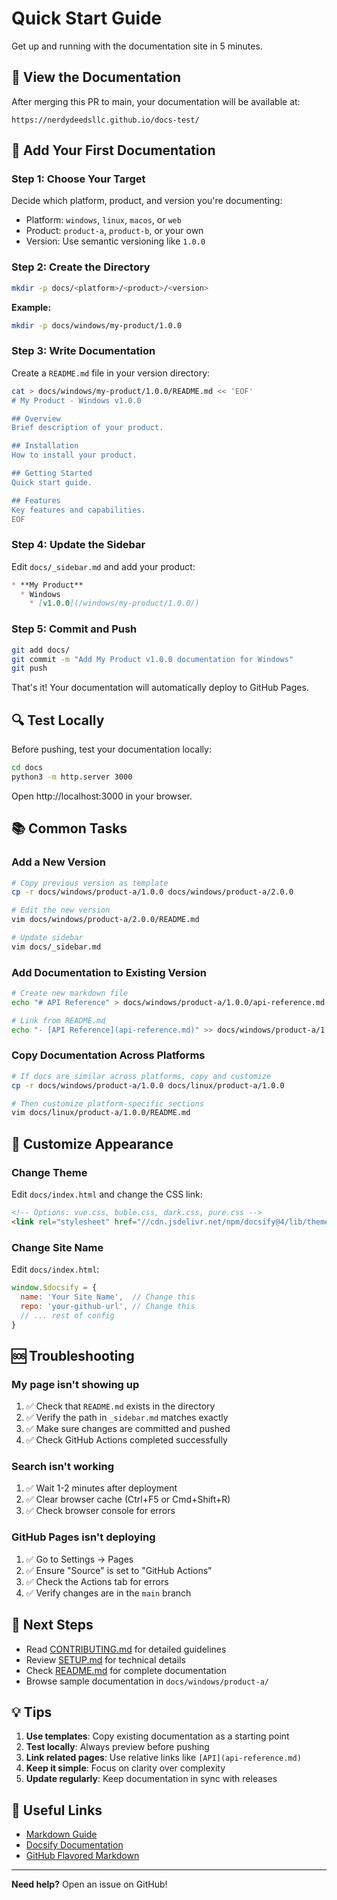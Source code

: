 # Quick Start Guide

Get up and running with the documentation site in 5 minutes.

## 🚀 View the Documentation

After merging this PR to main, your documentation will be available at:

```
https://nerdydeedsllc.github.io/docs-test/
```

## 📝 Add Your First Documentation

### Step 1: Choose Your Target

Decide which platform, product, and version you're documenting:
- Platform: `windows`, `linux`, `macos`, or `web`
- Product: `product-a`, `product-b`, or your own
- Version: Use semantic versioning like `1.0.0`

### Step 2: Create the Directory

```bash
mkdir -p docs/<platform>/<product>/<version>
```

**Example:**
```bash
mkdir -p docs/windows/my-product/1.0.0
```

### Step 3: Write Documentation

Create a `README.md` file in your version directory:

```bash
cat > docs/windows/my-product/1.0.0/README.md << 'EOF'
# My Product - Windows v1.0.0

## Overview
Brief description of your product.

## Installation
How to install your product.

## Getting Started
Quick start guide.

## Features
Key features and capabilities.
EOF
```

### Step 4: Update the Sidebar

Edit `docs/_sidebar.md` and add your product:

```markdown
* **My Product**
  * Windows
    * [v1.0.0](/windows/my-product/1.0.0/)
```

### Step 5: Commit and Push

```bash
git add docs/
git commit -m "Add My Product v1.0.0 documentation for Windows"
git push
```

That's it! Your documentation will automatically deploy to GitHub Pages.

## 🔍 Test Locally

Before pushing, test your documentation locally:

```bash
cd docs
python3 -m http.server 3000
```

Open http://localhost:3000 in your browser.

## 📚 Common Tasks

### Add a New Version

```bash
# Copy previous version as template
cp -r docs/windows/product-a/1.0.0 docs/windows/product-a/2.0.0

# Edit the new version
vim docs/windows/product-a/2.0.0/README.md

# Update sidebar
vim docs/_sidebar.md
```

### Add Documentation to Existing Version

```bash
# Create new markdown file
echo "# API Reference" > docs/windows/product-a/1.0.0/api-reference.md

# Link from README.md
echo "- [API Reference](api-reference.md)" >> docs/windows/product-a/1.0.0/README.md
```

### Copy Documentation Across Platforms

```bash
# If docs are similar across platforms, copy and customize
cp -r docs/windows/product-a/1.0.0 docs/linux/product-a/1.0.0

# Then customize platform-specific sections
vim docs/linux/product-a/1.0.0/README.md
```

## 🎨 Customize Appearance

### Change Theme

Edit `docs/index.html` and change the CSS link:

```html
<!-- Options: vue.css, buble.css, dark.css, pure.css -->
<link rel="stylesheet" href="//cdn.jsdelivr.net/npm/docsify@4/lib/themes/vue.css">
```

### Change Site Name

Edit `docs/index.html`:

```javascript
window.$docsify = {
  name: 'Your Site Name',  // Change this
  repo: 'your-github-url', // Change this
  // ... rest of config
}
```

## 🆘 Troubleshooting

### My page isn't showing up

1. ✅ Check that `README.md` exists in the directory
2. ✅ Verify the path in `_sidebar.md` matches exactly
3. ✅ Make sure changes are committed and pushed
4. ✅ Check GitHub Actions completed successfully

### Search isn't working

1. ✅ Wait 1-2 minutes after deployment
2. ✅ Clear browser cache (Ctrl+F5 or Cmd+Shift+R)
3. ✅ Check browser console for errors

### GitHub Pages isn't deploying

1. ✅ Go to Settings → Pages
2. ✅ Ensure "Source" is set to "GitHub Actions"
3. ✅ Check the Actions tab for errors
4. ✅ Verify changes are in the `main` branch

## 📖 Next Steps

- Read [CONTRIBUTING.md](CONTRIBUTING.md) for detailed guidelines
- Review [SETUP.md](SETUP.md) for technical details
- Check [README.md](README.md) for complete documentation
- Browse sample documentation in `docs/windows/product-a/`

## 💡 Tips

1. **Use templates**: Copy existing documentation as a starting point
2. **Test locally**: Always preview before pushing
3. **Link related pages**: Use relative links like `[API](api-reference.md)`
4. **Keep it simple**: Focus on clarity over complexity
5. **Update regularly**: Keep documentation in sync with releases

## 🔗 Useful Links

- [Markdown Guide](https://www.markdownguide.org/)
- [Docsify Documentation](https://docsify.js.org/)
- [GitHub Flavored Markdown](https://github.github.com/gfm/)

---

**Need help?** Open an issue on GitHub!
